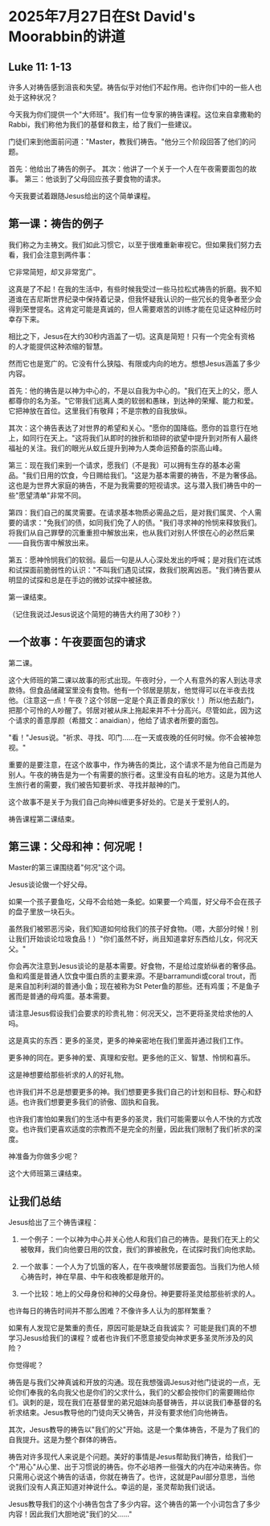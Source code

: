 # 2025年7月27日在St David's Moorabbin的讲道
## Luke 11: 1-13

许多人对祷告感到沮丧和失望。祷告似乎对他们不起作用。也许你们中的一些人也处于这种状况？

今天我为你们提供一个"大师班"。我们有一位专家的祷告课程。这位来自拿撒勒的Rabbi，我们称他为我们的基督和救主，给了我们一些建议。

门徒们来到他面前问道："Master，教我们祷告。"他分三个阶段回答了他们的问题。

首先：他给出了祷告的例子。
其次：他讲了一个关于一个人在午夜需要面包的故事。
第三：他谈到了父母回应孩子要食物的请求。

今天我要试着跟随Jesus给出的这个简单课程。

## 第一课：祷告的例子

我们称之为主祷文。我们如此习惯它，以至于很难重新审视它。但如果我们努力去看，我们会注意到两件事：

它非常简短，却又非常宽广。

这真是了不起！在我的生活中，有些时候我受过一些马拉松式祷告的折磨。我不知道谁在吉尼斯世界纪录中保持着记录，但我怀疑我认识的一些冗长的竞争者至少会得到荣誉提名。这肯定可能是真诚的，但人需要艰苦的训练才能在见证这种经历时幸存下来。

相比之下，Jesus在大约30秒内涵盖了一切。这真是简短！只有一个完全有资格的人才能提供这种浓缩的智慧。

然而它也是宽广的。它没有什么狭隘、有限或内向的地方。想想Jesus涵盖了多少内容。

首先：他的祷告是以神为中心的，不是以自我为中心的。"我们在天上的父，愿人都尊你的名为圣。"它带我们远离人类的软弱和愚昧，到达神的荣耀、能力和爱。它把神放在首位。这里我们有敬拜；不是宗教的自我放纵。

其次：这个祷告表达了对世界的希望和关心。"愿你的国降临。愿你的旨意行在地上，如同行在天上。"这将我们从即时的挫折和琐碎的欲望中提升到对所有人最终福祉的关注。我们的眼光从蚁丘提升到神为人类命运预备的崇高山峰。

第三：现在我们来到一个请求，愿我们（不是我）可以拥有生存的基本必需品。"我们日用的饮食，今日赐给我们。"这是为基本需要的祷告，不是为奢侈品。这也是为世界大家庭的祷告，不是为我需要的短视请求。这与潜入我们祷告中的一些"愿望清单"非常不同。

第四：我们自己的属灵需要。在请求基本物质必需品之后，是对我们属灵、个人需要的请求："免我们的债，如同我们免了人的债。"我们寻求神的怜悯来释放我们。将我们从自己罪孽的沉重重担中解放出来，也从我们对别人怀恨在心的必然后果——自我伤害中解放出来。

第五：愿神怜悯我们的软弱。最后一句是从人心深处发出的呼喊；是对我们在试炼和试探面前脆弱性的认识："不叫我们遇见试探，救我们脱离凶恶。"我们祷告要从明显的试探和总是在手边的微妙试探中被拯救。

第一课结束。

（记住我说过Jesus说这个简短的祷告大约用了30秒？）

## 一个故事：午夜要面包的请求

第二课。

这个大师班的第二课以故事的形式出现。午夜时分，一个人有意外的客人到达寻求款待。但食品储藏室里没有食物。他有一个邻居是朋友，他觉得可以在半夜去找他。（注意这一点！午夜？这个邻居一定是个真正善良的家伙！）所以他去敲门，把那个可怜的人吵醒了。邻居对被从床上拖起来并不十分高兴。尽管如此，因为这个请求的善意厚颜（希腊文：anaidian），他给了请求者所要的面包。

"看！"Jesus说。"祈求、寻找、叩门……在一天或夜晚的任何时候。你不会被神忽视。"

重要的是要注意，在这个故事中，作为祷告的类比，这个请求不是为他自己而是为别人。午夜的祷告是为一个有需要的旅行者。这里没有自私的地方。这是为其他人生旅行者的需要，我们被告知要祈求、寻找并敲神的门。

这个故事不是关于为我们自己向神纠缠更多好处的。它是关于爱别人的。

祷告课程第二课结束。

## 第三课：父母和神：何况呢！

Master的第三课围绕着"何况"这个词。

Jesus谈论做一个好父母。

如果一个孩子要鱼吃，父母不会给她一条蛇。如果要一个鸡蛋，好父母不会在孩子的盘子里放一块石头。

虽然我们被邪恶污染，我们知道如何给我们的孩子好食物。（嗯，大部分时候！别让我们开始谈论垃圾食品！）"你们虽然不好，尚且知道拿好东西给儿女，何况天父。"

你会再次注意到Jesus谈论的是基本需要。好食物，不是给过度娇纵者的奢侈品。鱼和鸡蛋是普通人饮食中蛋白质的主要来源。不是barramundi或coral trout，而是来自加利利湖的普通小鱼；现在被称为St Peter鱼的那些。还有鸡蛋；不是鱼子酱而是普通的母鸡蛋。基本需要。

请注意Jesus假设我们会要求的珍贵礼物：何况天父，岂不更将圣灵给求他的人吗。

这是真实的东西：更多的圣灵，更多的神亲密地在我们里面并通过我们工作。

更多神的同在。更多神的爱、真理和安慰。更多他的正义、智慧、怜悯和喜乐。

这是神想要给那些祈求的人的好礼物。

也许我们并不总是想要更多的神。我们想要更多我们自己的计划和目标、野心和舒适。也许我们想要更多我们的骄傲、固执和自我。

也许我们害怕如果我们的生活中有更多的圣灵，我们可能需要以令人不快的方式改变。也许我们更喜欢适度的宗教而不是完全的剂量，因此我们限制了我们祈求的深度。

神准备为你做多少呢？

这个大师班第三课结束。

## 让我们总结

Jesus给出了三个祷告课程：

1. 一个例子：一个以神为中心并关心他人和我们自己的祷告。是我们在天上的父被敬拜，我们向他要日用的饮食，我们的罪被赦免，在试探时我们向他求助。

2. 一个故事：一个人为了饥饿的客人，在午夜唤醒邻居要面包。当我们为他人倾心祷告时，神在早晨、中午和夜晚都是敞开的。

3. 一个比较：地上的父母身份和神的父母身份。神更要将圣灵给那些祈求的人。

也许每日的祷告时间并不那么困难？不像许多人认为的那样繁重？

如果有人发现它是繁重的责任，原因可能是缺乏自我诚实？
可能是我们真的不想学习Jesus给我们的课程？或者也许我们不愿意接受向神求更多圣灵所涉及的风险？

你觉得呢？

祷告是与我们父神真诚和开放的沟通。现在我想强调Jesus对他门徒说的一点，无论你们奉我的名向我父也是你们的父求什么，我们的父都会按你们的需要赐给你们。讽刺的是，现在我们在基督里的弟兄姐妹向基督祷告，并以说我们奉基督的名祈求结束。Jesus教导他的门徒向天父祷告，并没有要求他们向他祷告。

其次，Jesus教导的祷告以"我们的父"开始。这是一个集体祷告，不是为了我们的自我提升。这是为整个群体的祷告。

祷告对许多现代人来说是个问题。美好的事情是Jesus帮助我们祷告，给我们一个"用心"从心里、出于习惯说的祷告。你不必培养一些强大的内在冲动来祷告。你只需用心说这个祷告的话语，你就在祷告了。也许，这就是Paul部分意思，当他说我们没有人真正知道对神说什么。幸运的是，圣灵帮助我们说话。

Jesus教导我们的这个小祷告包含了多少内容。这个祷告的第一个小词包含了多少内容！因此我们大胆地说"我们的父……"
